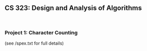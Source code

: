 <h2><b>CS 323: Design and Analysis of Algorithms</b></h2>
<br>
<h3>Project 1: Character Counting</h3> (see /spex.txt for full details)

